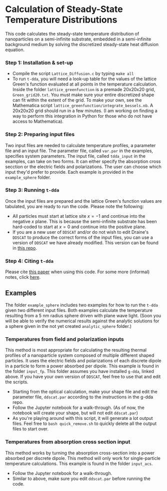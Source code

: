 # Calculation of Steady-State Temperature Distributions
This code calculates the steady-state temperature distribution of nanoparticles on a semi-infinite substrate, embedded in a semi-infinite background medium by solving the discretized steady-state heat diffusion equation.

### Step 1: Installation & set-up
* Compile the script `Lattice_Diffusion.c` by typing `make all`
* To run `t-dda`, you will need a look-up table for the values of the lattice Green's function evaluated at all points in the temperature calculation. Inside the folder `lattice_greenfunction` is a premade 20x20x20 grid, `Green_grid20.txt`. You must make sure your entire discretized shape can fit within the extent of the grid. To make your own, see the Mathematica script `lattice_greenfunction/integrate_bessels.nb`. A 20x20x20 grid should run in a few minutes. (I am working on finding a way to perform this integration in Python for those who do not have access to Mathematica).

### Step 2: Preparing input files
Two input files are needed to calculate temperature profiles, a parameter file and an input file. The parameter file, called `var.par` in the examples, specifies system parameters. The input file, called `tdda_input` in the examples, can take on two forms. It can either specify the absorption cross secction or the electric fields and polarizations. The user can choose which input they'd prefer to provide. Each example is provided in the `example_sphere` folder.

### Step 3: Running `t-dda`
Once the input files are prepared and the lattice Green's function values are tabulated, you are ready to run the code. Please note the following:
* All particles must start at lattice site $x = -1$ and continue into the negative $x$ plane. This is because the semi-infinite substrate has been hard-coded to start at $x = 0$ and continue into the positive plane.
* If you are a new user of `DDSCAT` and/or do not wish to edit Draine's `DDSCAT` to produce the correct forms of the input files, you can use a version of `DDSCAT` we have already modified. This version can be found in [this repo](http://github.com/MasielloGroup/g-dda).

### Step 4: Citing `t-dda`
Please cite [this paper](https://pubs.acs.org/doi/10.1021/jz500421z) when using this code. For some more (informal) notes, click [here](https://www.overleaf.com/read/mrdzxbrwspqt).

## Examples
The folder `example_sphere` includes two examples for how to run the `t-dda` given two different input files. Both examples calculate the temperature resulting from a 5 nm radius sphere driven with plane wave light. (Soon you will be able to verify the numerical results against the analytic solutions for a sphere given in the not yet created `analytic_sphere` folder.) 

### Temperatures from field and polarization inputs
This method is most appropriate for calculating the resulting thermal profiles of a nanoparticle system composed of multiple different shaped particles. It uses the electric fields and polarizations of each discrete dipole in a particle to form a power absorbed per dipole. This example is found in the folder `input_fp`. This folder assumes you have installed `g-dda`, linked above. If you have your own version of `DDSCAT`, feel free to use that and edit the scripts. 
* Starting from the optical calculation, make your shape file and edit the parameter file, `ddscat.par` according to the instructions in the g-dda repo.
* Follow the Jupyter notebook for a walk-through. (As of now, the notebook will create your shape, but will not edit `ddscat.par`)
* As you're playing around with this script, it will generate a lot output files. Feel free to `bash quick_remove.sh` to quickly delete all the output files to start over. 

### Temperatures from absorption cross section input
This method works by turning the absorption cross-section into a power absorbed per discrete dipole. This method will only work for single-particle temperature calculations. This example is found in the folder `input_acs`.
* Follow the Jupyter notebook for a walk-through.
* Similar to above, make sure you edit `ddscat.par` before running the code.